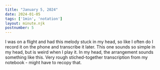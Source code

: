 ```yaml
---
title: "January 5, 2024"
date: 2024-01-05
tags: ['1min', 'notation']
layout: minute.njk
postnumber: 5
---
```



I was on a flight and had this melody stuck in my head, so like I often do I record it on the phone and transcribe it later. This one sounds so simple in my head, but is weird when I play it. In my head, the arrangement sounds something like this. Very rough stiched-together transcription from my notebook - might have to recopy that. 




